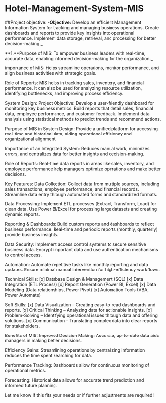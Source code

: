 # Hotel-Management-System-MIS
##Project objective: 
-**Objective:**
Develop an efficient Management Information System for tracking and managing business operations. Create dashboards and reports to provide key insights into operational performance. Implement data storage, retrieval, and processing for better decision-making._

**1.**Purpose of MIS:
To empower business leaders with real-time, accurate data, enabling informed decision-making for the organization._

Importance of MIS:
Helps streamline operations, monitor performance, and align business activities with strategic goals.

Role of Reports:
MIS helps in tracking sales, inventory, and financial performance. It can also be used for analyzing resource utilization, identifying bottlenecks, and improving process efficiency.

System Design:
Project Objective:
Develop a user-friendly dashboard for monitoring key business metrics. Build reports that detail sales, financial data, employee performance, and customer feedback. Implement data analysis using statistical methods to predict trends and recommend actions.

Purpose of MIS in System Design:
Provide a unified platform for accessing real-time and historical data, aiding operational efficiency and organizational alignment.

Importance of an Integrated System:
Reduces manual work, minimizes errors, and centralizes data for better insights and decision-making.

Role of Reports:
Real-time data reports in areas like sales, inventory, and employee performance help managers optimize operations and make better decisions.

Key Features:
Data Collection:
Collect data from multiple sources, including sales transactions, employee performance, and financial records. Streamline data entry through automated forms and standardized formats.

Data Processing:
Implement ETL processes (Extract, Transform, Load) for clean data. Use Power BI/Excel for processing large datasets and creating dynamic reports.

Reporting & Dashboards:
Build custom reports and dashboards to reflect business performance. Real-time and periodic reports (monthly, quarterly) provide business insights.

Data Security:
Implement access control systems to secure sensitive business data. Encrypt important data and use authentication mechanisms to control access.

Automation:
Automate repetitive tasks like monthly reporting and data updates. Ensure minimal manual intervention for high-efficiency workflows.

Technical Skills:
[x] Database Design & Management (SQL)
[x] Data Integration (ETL Process)
[x] Report Generation (Power BI, Excel)
[x] Data Modeling (Data relationships, Power Pivot)
[x] Automation Tools (VBA, Power Automate)

Soft Skills:
[x] Data Visualization – Creating easy-to-read dashboards and reports.
[x] Critical Thinking – Analyzing data for actionable insights.
[x] Problem-Solving – Identifying operational issues through data and offering solutions.
[x] Communication – Translating complex data into clear reports for stakeholders.

Benefits of MIS:
Improved Decision Making:
Accurate, up-to-date data aids managers in making better decisions.

Efficiency Gains:
Streamlining operations by centralizing information reduces the time spent searching for data.

Performance Tracking:
Dashboards allow for continuous monitoring of operational metrics.

Forecasting:
Historical data allows for accurate trend prediction and informed future planning.

Let me know if this fits your needs or if further adjustments are required!
